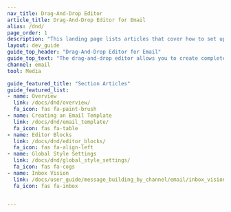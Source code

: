 ```yaml
---
nav_title: Drag-And-Drop Editor
article_title: Drag-And-Drop Editor for Email
alias: /dnd/
page_order: 1
description: "This landing page lists articles that cover how to set up and properly use the drag-and-drop editor provided by Braze."
layout: dev_guide
guide_top_header: "Drag-And-Drop Editor for Email"
guide_top_text: "The drag-and-drop editor allows you to create completely custom and personalized email messages without using HTML."
channel: email
tool: Media

guide_featured_title: "Section Articles"
guide_featured_list:
- name: Overview
  link: /docs/dnd/overview/
  fa_icon: fas fa-paint-brush
- name: Creating an Email Template
  link: /docs/dnd/email_template/
  fa_icon: fas fa-table
- name: Editor Blocks
  link: /docs/dnd/editor_blocks/
  fa_icon: fas fa-align-left
- name: Global Style Settings
  link: /docs/dnd/global_style_settings/
  fa_icon: fas fa-cogs
- name: Inbox Vision
  link: /docs/user_guide/message_building_by_channel/email/inbox_vision/
  fa_icon: fas fa-inbox


---
```

<br><br>
